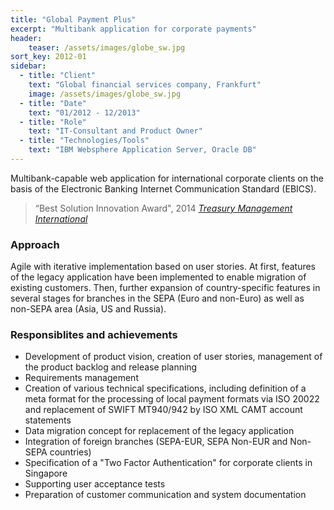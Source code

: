 ```yaml
---
title: "Global Payment Plus"
excerpt: "Multibank application for corporate payments"
header:
    teaser: /assets/images/globe_sw.jpg
sort_key: 2012-01
sidebar:
  - title: "Client"
    text: "Global financial services company, Frankfurt"
    image: /assets/images/globe_sw.jpg
  - title: "Date"
    text: "01/2012 - 12/2013"
  - title: "Role"
    text: "IT-Consultant and Product Owner"
  - title: "Technologies/Tools"
    text: "IBM Websphere Application Server, Oracle DB"
---
```


Multibank-capable web application for international corporate clients on the basis of the Electronic Banking Internet Communication Standard (EBICS).

> “Best Solution Innovation Award", 2014
> <cite><a href="https://treasury-management.com/">Treasury Management International</a></cite>

### Approach

Agile with iterative implementation based on user stories. At first, features of the legacy application have been implemented to enable migration of existing customers. Then, further expansion of country-specific features in several stages for branches in the SEPA (Euro and non-Euro) as well as non-SEPA area (Asia, US and Russia).

### Responsiblites and achievements

- Development of product vision, creation of user stories, management of the product backlog and release planning
- Requirements management
- Creation of various technical specifications, including definition of a meta format for the processing of local payment formats via ISO 20022 and replacement of SWIFT MT940/942 by ISO XML CAMT account statements
- Data migration concept for replacement of the legacy application
- Integration of foreign branches (SEPA-EUR, SEPA Non-EUR and Non-SEPA countries)
- Specification of a "Two Factor Authentication" for corporate clients in Singapore
- Supporting user acceptance tests
- Preparation of customer communication and system documentation